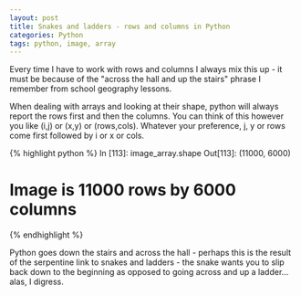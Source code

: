 ```yaml
---
layout: post
title: Snakes and ladders - rows and columns in Python
categories: Python
tags: python, image, array
---
```


Every time I have to work with rows and columns I always mix this up - it must be 
because of the "across the hall and up the stairs" phrase I remember from school 
geography lessons. 

When dealing with arrays and looking at their shape, python will always report the 
rows first and then the columns. You can think of this however you like (i,j) or 
(x,y) or (rows,cols). Whatever your preference, j, y or rows come first followed 
by i or x or cols.

{% highlight python %}
In [113]: image_array.shape
Out[113]: (11000, 6000)

# Image is 11000 rows by 6000 columns
{% endhighlight %}

Python goes down the stairs and across the hall - perhaps this is the result of 
the serpentine link to snakes and ladders - the snake wants you to slip back down 
to the beginning as opposed to going across and up a ladder... alas, I digress.

